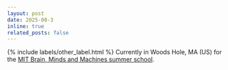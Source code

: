 ```yaml
---
layout: post
date: 2025-08-3 
inline: true
related_posts: false
---
```


{% include labels/other_label.html %} Currently in Woods Hole, MA (US) for the [MIT Brain, Minds and Machines summer school](https://bmm.mit.edu).